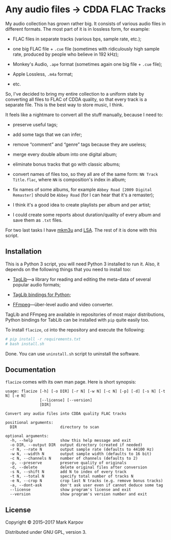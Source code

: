 # Any audio files → CDDA FLAC Tracks

My audio collection has grown rather big. It consists of various audio files
in different formats. The most part of it is in lossless form, for example:

* FLAC files in separate tracks (various bps, sample rate, etc.);

* one big FLAC file + `.cue` file (sometimes with ridiculously high sample
  rate, produced by people who believe in 192 kHz);

* Monkey's Audio, `.ape` format (sometimes again one big file + `.cue`
  file);

* Apple Lossless, `.m4a` format;

* etc.

So, I've decided to bring my entire collection to a uniform state by
converting all files to FLAC of CDDA quality, so that every track is a
separate file. This is the best way to store music, I think.

It feels like a nightmare to convert all the stuff manually, because I need
to:

* preserve useful tags;

* add some tags that we can infer;

* remove “comment” and “genre” tags because they are useless;

* merge every double album into one digital album;

* eliminate bonus tracks that go with classic albums;

* convert names of files too, so they all are of the same form: `NN Track
  Title.flac`, where `NN` is composition's index in album;

* fix names of some albums, for example `Abbey Road [2009 Digital Remaster]`
  should be `Abbey Road` (for I can hear that it's a remaster);

* I think it's a good idea to create playlists per album and per artist;

* I could create some reports about duration/quality of every album and save
  them as `.txt` files.

For two last tasks I have [mkm3u](https://github.com/mrkkrp/mkm3u)
and [LSA](https://github.com/mrkkrp/lsa). The rest of it is done with this
script.

## Installation

This is a Python 3 script, you will need Python 3 installed to run it. Also,
it depends on the following things that you need to install too:

* [TagLib](http://taglib.github.io/)—a library for reading and editing the
  meta-data of several popular audio formats;

* [TagLib bindings for Python](https://github.com/supermihi/pytaglib);

* [FFmpeg](https://ffmpeg.org/)—über-level audio and video converter.

TagLib and FFmpeg are available in repositories of most major distributions,
Python bindings for TabLib can be installed with `pip` quite easily too.

To install `flacize`, `cd` into the repository and execute the following:

``` bash
# pip install -r requirements.txt
# bash install.sh
```

Done. You can use `uninstall.sh` script to uninstall the software.

## Documentation

`flacize` comes with its own man page. Here is short synopsis:

```
usage: flacize [-h] [-o DIR] [-r N] [-w N] [-c N] [-p] [-d] [-s N] [-t N] [-e N]
               [--license] [--version]
               [DIR]

Convert any audio files into CDDA quality FLAC tracks

positional arguments:
  DIR                   directory to scan

optional arguments:
  -h, --help            show this help message and exit
  -o DIR, --output DIR  output directory (created if needed)
  -r N, --rate N        output sample rate (defaults to 44100 Hz)
  -w N, --width N       output sample width (defaults to 16 bit)
  -c N, --channels N    number of channels (defaults to 2)
  -p, --preserve        preserve quality of originals
  -d, --delete          delete original files after conversion
  -s N, --shift N       add N to index of every track
  -t N, --total N       specify total number of tracks N
  -e N, --crop N        crop last N tracks (e.g. remove bonus tracks)
  -a, --dont-ask        don't ask user even if cannot deduce some tag
  --license             show program's license and exit
  --version             show program's version number and exit
```

## License

Copyright © 2015–2017 Mark Karpov

Distributed under GNU GPL, version 3.
